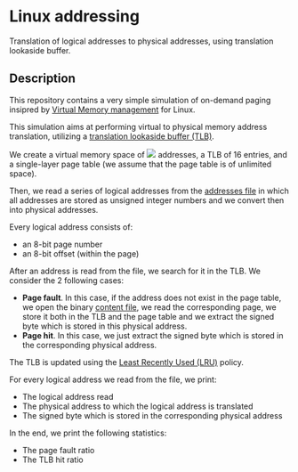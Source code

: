 # Linux addressing
Translation of logical addresses to physical addresses, using translation lookaside buffer.

## Description
This repository contains a very simple simulation of on-demand paging insipred by [Virtual Memory management](https://en.wikipedia.org/wiki/Virtual_memory) for Linux.

This simulation aims at performing virtual to physical memory address translation, utilizing a [translation lookaside buffer (TLB)](https://en.wikipedia.org/wiki/Translation_lookaside_buffer).

We create a virtual memory space of <img src="https://render.githubusercontent.com/render/math?math=2^16"> addresses, a TLB of 16 entries, and a single-layer page table (we assume that the page table is of unlimited space).

Then, we read a series of logical addresses from the [addresses file](/files/addresses.txt) in which all addresses are stored as unsigned integer numbers and we convert then into physical addresses.

Every logical address consists of:
* an 8-bit page number
* an 8-bit offset (within the page)

After an address is read from the file, we search for it in the TLB. We consider the 2 following cases:
* <b>Page fault</b>. In this case, if the address does not exist in the page table, we open the binary [content file](/files/BACKING_STORE.bin), we read the corresponding page, we store it both in the TLB and the page table and we extract the signed byte which is stored in this physical address.
* <b>Page hit</b>. In this case, we just extract the signed byte which is stored in the corresponding physical address.

The TLB is updated using the [Least Recently Used (LRU)](https://en.wikipedia.org/wiki/Cache_replacement_policies#Least_recently_used_(LRU)) policy.

For every logical address we read from the file, we print:
* The logical address read
* The physical address to which the logical address is translated
* The signed byte which is stored in the corresponding physical address

In the end, we print the following statistics:
* The page fault ratio
* The TLB hit ratio
